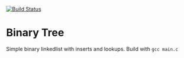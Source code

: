[![Build Status](https://travis-ci.org/montao/BST.svg?branch=master)](https://travis-ci.org/montao/BST) 
# Binary Tree
Simple binary linkedlist with inserts and lookups.
Build with `gcc main.c`

